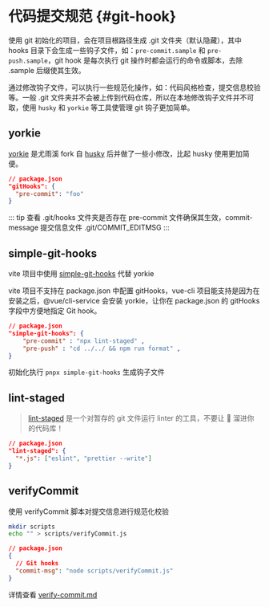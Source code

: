 # 代码提交规范 {#git-hook}

使用 git 初始化的项目，会在项目根路径生成 .git 文件夹（默认隐藏），其中 hooks 目录下会生成一些钩子文件，如：`pre-commit.sample` 和 `pre-push.sample`，git hook 是每次执行 git 操作时都会运行的命令或脚本，去除 .sample 后缀使其生效。

通过修改钩子文件，可以执行一些规范化操作，如：代码风格检查，提交信息校验等。一般 .git 文件夹并不会被上传到代码仓库，所以在本地修改钩子文件并不可取，使用 `husky` 和 `yorkie` 等工具使管理 git 钩子更加简单。

## yorkie

[yorkie](https://github.com/yyx990803/yorkie) 是尤雨溪 fork 自 [husky](https://github.com/typicode/husky) 后并做了一些小修改，比起 husky 使用更加简便。

```json
// package.json
"gitHooks": {
  "pre-commit": "foo"
}

```

::: tip
查看 .git/hooks 文件夹是否存在 pre-commit 文件确保其生效，commit-message 提交信息文件 .git/COMMIT_EDITMSG
:::

## simple-git-hooks

vite 项目中使用 [simple-git-hooks](https://github.com/toplenboren/simple-git-hooks) 代替 yorkie

vite 项目不支持在 package.json 中配置 gitHooks，vue-cli 项目能支持是因为在安装之后，@vue/cli-service 会安装 yorkie，让你在 package.json 的 gitHooks 字段中方便地指定 Git hook。

```json
// package.json
"simple-git-hooks": {
    "pre-commit" : "npx lint-staged" ,
    "pre-push" : "cd ../../ && npm run format" ,
}
```

初始化执行 `pnpx simple-git-hooks` 生成钩子文件

## lint-staged

> [lint-staged](https://github.com/okonet/lint-staged) 是一个对暂存的 git 文件运行 linter 的工具，不要让 💩 溜进你的代码库！

```json
// package.json
"lint-staged": {
  "*.js": ["eslint", "prettier --write"]
}
```

## verifyCommit

使用 verifyCommit 脚本对提交信息进行规范化校验

```sh
mkdir scripts
echo "" > scripts/verifyCommit.js
```

```json
// package.json
{
  // Git hooks
  "commit-msg": "node scripts/verifyCommit.js"
}
```

详情查看 [verify-commit.md](./verify-commit.md)

<!-- prompts 终端提交信息验证
picocolors 终端字符颜色 代替 chalk（5 以上版本需要 import 导入，使用需指定版本到 4.x）
semver 版本范围查看器
execa 在 JS 中执行命令行指令 -->
